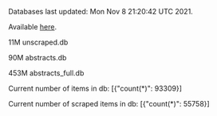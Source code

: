 Databases last updated: Mon Nov  8 21:20:42 UTC 2021. 

Available [here](https://github.com/cbeauhilton/ash-db/releases).

11M	unscraped.db

90M	abstracts.db

453M	abstracts_full.db

Current number of items in db:
[{"count(*)": 93309}]

Current number of scraped items in db:
[{"count(*)": 55758}]
